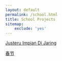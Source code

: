 ```yaml
---
layout: default
permalink: /school.html
title: School Projects
sitemap:
    exclude: 'yes'
---
```


<a href="https://docs.google.com/presentation/d/1UBO0hffYJhRzaPREtlgtgmfI0vayQobcDvE6LJv2HhE/edit?usp=sharing" target="_blank">Justeru Impian Di Jaring</a>

<a href="https://docs.google.com/presentation/d/1aWXXqM4oHvFzUkZXYBAmAVanSz_VENDZ0ihETvWFLd0/edit?usp=sharing" target="_blank">春节</a>
